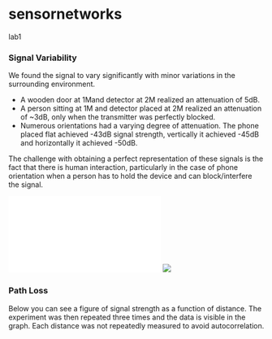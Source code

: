 # sensornetworks
lab1


### Signal Variability

We found the signal to vary significantly with minor variations in the surrounding environment. 
- A wooden door at 1Mand detector at 2M realized an attenuation of 5dB.
- A person sitting at 1M and detector placed at 2M realized an attenuation of ~3dB, only when the transmitter was perfectly blocked.  
- Numerous orientations had a varying degree of attenuation. The phone placed flat achieved -43dB signal strength, vertically it achieved -45dB and horizontally it achieved -50dB. 

The challenge with obtaining a perfect representation of these signals is the fact that there is human interaction, particularly in the case of phone orientation when a person has to hold the device and can block/interfere the signal.


![RSSI vs distance graph](./RSSI-vs-distance.pdf)
<img src="./controllers_brief.svg">


### Path Loss

Below you can see a figure of signal strength as a function of distance. The experiment was then repeated three times and the data is visible in the graph. Each distance was not repeatedly measured to avoid autocorrelation.

 




